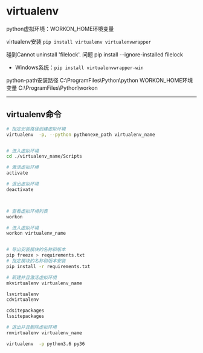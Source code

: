 # virtualenv

python虚拟环境：WORKON_HOME环境变量

virtualenv安装
`pip install virtualenv virtualenvwrapper`

碰到Cannot uninstall 'filelock'. 问题
pip install --ignore-installed filelock

- Windows系统：`pip install virtualenvwrapper-win`


python-path安装路径
C:\ProgramFiles\Python\python
WORKON_HOME环境变量
C:\ProgramFiles\Python\workon

---
## virtualenv命令

```sh
# 指定安装路径创建虚拟环境
virtualenv  -p, --python pythonexe_path virtualenv_name


# 进入虚拟环境
cd ./virtualenv_name/Scripts

# 激活虚拟环境
activate

# 退出虚拟环境
deactivate



# 查看虚拟环境列表
workon

# 进入虚拟环境
workon virtualenv_name


# 导出安装模块的名称和版本
pip freeze > requirements.txt
# 指定模块的名称和版本安装
pip install -r requirements.txt

# 新建并且激活虚拟环境
mkvirtualenv virtualenv_name

lsvirtualenv
cdvirtualenv

cdsitepackages
lssitepackages

# 退出并且删除虚拟环境
rmvirtualenv virtualenv_name

```


```sh
virtualenv  -p python3.6 py36


```








